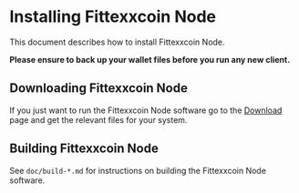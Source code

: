 # Installing Fittexxcoin Node

This document describes how to install Fittexxcoin Node.

**Please ensure to back up your wallet files before you run any new client.**

## Downloading Fittexxcoin Node

If you just want to run the Fittexxcoin Node software go to the
[Download](https://fittexxcoinnode.org/download.html) page and get the relevant
files for your system.

## Building Fittexxcoin Node

See `doc/build-*.md` for instructions on building the Fittexxcoin Node software.
